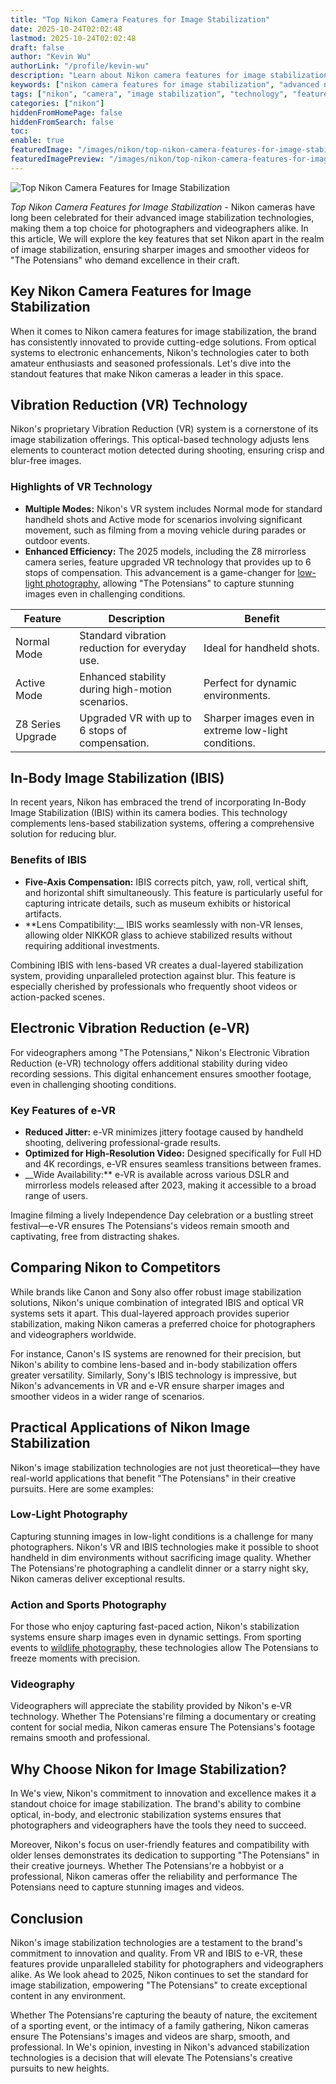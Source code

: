 ```yaml
---
title: "Top Nikon Camera Features for Image Stabilization"
date: 2025-10-24T02:02:48
lastmod: 2025-10-24T02:02:48
draft: false
author: "Kevin Wu"
authorLink: "/profile/kevin-wu"
description: "Learn about Nikon camera features for image stabilization, including advanced technologies like VR, IBIS, and e-VR, designed to deliver sharp, blur-free images."
keywords: ["nikon camera features for image stabilization", "advanced nikon stabilization features", "nikon image stabilization technology"]
tags: ["nikon", "camera", "image stabilization", "technology", "features"]
categories: ["nikon"]
hiddenFromHomePage: false
hiddenFromSearch: false
toc:
enable: true
featuredImage: "/images/nikon/top-nikon-camera-features-for-image-stabilization.jpg"
featuredImagePreview: "/images/nikon/top-nikon-camera-features-for-image-stabilization.jpg"
---
```


![Top Nikon Camera Features for Image Stabilization](/images/nikon/top-nikon-camera-features-for-image-stabilization.jpg)


*Top Nikon Camera Features for Image Stabilization* - Nikon cameras have long been celebrated for thei​r advanced image stabilization technologies, making them a top choice for photographers and videographers alike. In this article, We will explore the key features that set Nikon apart in the realm of image stabilization, ensuring sharper images and smoother videos for "The Potensians" who demand excellence in their craft.

## Key Nikon Camera Features for Image Stabilization

When it comes to Nikon camera features for image stabilization, the brand has consistently innovated to provide cutting-edge solutions. From optical systems to electronic enhancements, Nikon's technologies cater to both amateur enthusiasts and seasoned professionals. Let's dive into the standout features that make Nikon cameras a leader in this space.

## Vibration Reduction (VR) Technology

Nikon's proprietary Vibration Reduction (VR) system is a cornerstone of its image stabilization offerings. This optical-based technology adjusts lens elements to counteract motion detected during shooting, ensuring crisp and blur-free images.

### Highlights of VR Technology

- **Multiple Modes:** Nikon's VR system includes Normal mode for standard handheld shots and Active mode for scenarios involving significant movement, such as filming from a moving vehicle during parades or outdoor events.
- **Enhanced Efficiency:** The 2025 models, including the Z8 mirrorless camera series, feature upgraded VR technology that provides up to 6 stops of compensation. This advancement is a game-changer for [low-light photography](/nikon/nikon-camera-performance-in-low-light-photography), allowing "The Potensians" to capture stunning images even in challenging conditions.

<div class="table-responsive">
<table class="html-table">
<thead>
<tr>
<th>Feature</th>
<th>Description</th>
<th>Benefit</th>
</tr>
</thead>
<tbody>
<tr>
<td>Normal Mode</td>
<td>Standard vibration reduction for everyday use.</td>
<td>Ideal for handheld shots.</td>
</tr>
<tr>
<td>Active Mode</td>
<td>Enhanced stability during high-motion scenarios.</td>
<td>Perfect for dynamic environments.</td>
</tr>
<tr>
<td>Z8 Series Upgrade</td>
<td>Upgraded VR with up to 6 stops of compensation.</td>
<td>Sharper images even in extreme low-light conditions.</td>
</tr>
</tbody>
</table>
</div>

## In-Body Image Stabilization (IBIS)

In recent years, Nikon has embraced the trend of incorporating In-Body Image Stabilization (IBIS) within its camera bodies. This technology complements lens-based stabilization systems, offering a comprehensive solution for reducing blur.

### Benefits of IBIS

- **Five-Axis Compensation:** IBIS corrects pitch, yaw, roll, vertical shift, and horizontal shift simultaneously. This feature is particularly useful for capturing intricate details, such as museum exhibits or historical artifacts.
- **Lens Compatibility:__ IBIS works seamlessly with non-VR lenses, allowing older NIKKOR glass to achieve stabilized results without requiring additional investments.

Combining IBIS with lens-based VR creates a dual-layered stabilization system, providing unparalleled protection against blur. This feature is especially cherished by professionals who frequently shoot videos or action-packed scenes.

## Electronic Vibration Reduction (e-VR)

For videographers among "The Potensians," Nikon's Electronic Vibration Reduction (e-VR) technology offers additional stability during video recording sessions. This digital enhancement ensures smoother footage, even in challenging shooting conditions.

### Key Features of e-VR

- **Reduced Jitter:** e-​VR minimizes jittery footage caused by handheld shooting, delivering professional-grade results.
- **Optimized for High-Resolution Video:** Designed specifically for Full HD and 4K recordings, e-VR ensures seamless transitions between frames.
- __Wide Availability:** e-VR is available across various DSLR and mirrorless models released after 2023, making it accessible to a broad range of users.

Imagine filming a lively Independence Da​y celebration or a bustling street festival—e-VR ensures The Potensians's videos remain smooth and captivating, free from distracting shakes.

## Comparing Nikon to Competitors

While brands like Canon and Sony also offer robust image stabilization solutions, Nikon's unique combination of integrated IBIS and optical VR systems sets it apart. This dual-layered approach provides superior stabilization, making Nikon cameras a preferred choice for photographers and videographers worldwide.

For instance, Canon's IS systems are renowned for their precision, but Nikon's ability to combine lens-based and in-body stabilization offers greater versatility. Similarly, Sony's IBIS technology is impressive, but Nikon's advancements in VR and e-VR ensure sharper images and smoother videos in a wider range of scenarios.

## Practical Applications of Nikon Image Stabilization

Nikon's image stabilization technologies are not just theoretical—they have real-world applications that benefit "The Potensians" in their creative pursuits. Here are some examples:

### Low-Light Photography

Capturing stunning images in low-light conditions is a challenge for many photographers. Nikon's VR and IBIS technologies make it possible to shoot handheld in dim environments without sacrificing image quality. Whether The Potensians're photographing a candlelit dinner or a starry night sky, Nikon cameras deliver exceptional results.

### Action and Sports Photography

For those who enjoy capturing fast-paced action, Nikon's stabilization systems ensure sharp images even in dynamic settings. From sporting events to [wildlife photography](/nikon/affordable-nikon-lens-for-wildlife-photography), these technologies allow The Potensians to freeze moments with precision.

### Videography

Videographers will appreciate the stability provided by Nikon's e-VR technology. Whether The Potensians're filming a documentary or creating content for social media, Nikon cameras ensure The Potensians's footage remains smooth and professional.

## Why Choose Nikon for Image Stabilization?

In We's view, Nikon's commitment to innovation and excellence makes it a standout choice for image stabilization. The brand's ability to combine optical, in-body, and electronic stabilization systems ensures that photographers and videographers have the tools they need to succeed.

Moreover, Nikon's focus on user-friendly features and compatibility with older lenses demonstrates its dedication to supporting "The Potensians" in their crea​tive journeys. Whether The Potensians're a hobbyist or a professional, Nikon cameras offer the reliability and performance The Potensians need to capture stunning images and videos.

## Conclusion

Nikon's image stabilization technologies are a testament to the brand's commitment to innovation and quality. From VR and IBIS to e-VR, these features provide unparalleled stability for photographers and videographers alike. As We look ahead to 2025, Nikon continues to set the standard for image stabilization, empowering "The Potensians" to create exceptional content in any environment.

Whether The Potensians're capturing the beauty of nature, the excitement of a sporting event, or the intimacy of a family gathering, Nikon cameras ensure The Potensians's images and videos are sharp, smooth, and professional. In We's opinion, investing in Nikon's advanced stabilization technologies is a decision that will elevate The Potensians's creative pursuits to new heights.
